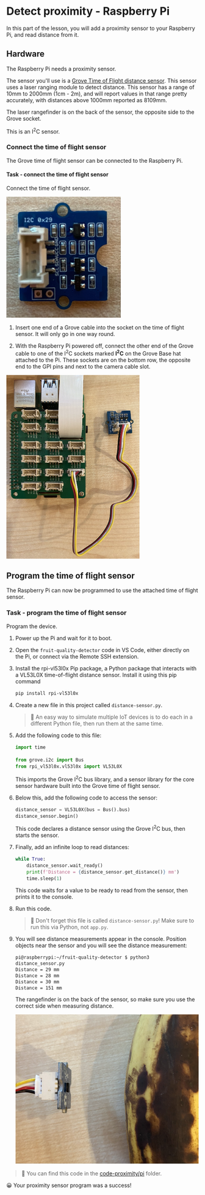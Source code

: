 # Detect proximity - Raspberry Pi

In this part of the lesson, you will add a proximity sensor to your Raspberry Pi, and read distance from it.

## Hardware

The Raspberry Pi needs a proximity sensor.

The sensor you'll use is a [Grove Time of Flight distance sensor](https://www.seeedstudio.com/Grove-Time-of-Flight-Distance-Sensor-VL53L0X.html). This sensor uses a laser ranging module to detect distance. This sensor has a range of 10mm to 2000mm (1cm - 2m), and will report values in that range pretty accurately, with distances above 1000mm reported as 8109mm.

The laser rangefinder is on the back of the sensor, the opposite side to the Grove socket.

This is an I<sup>2</sup>C sensor.

### Connect the time of flight sensor

The Grove time of flight sensor can be connected to the Raspberry Pi.

#### Task - connect the time of flight sensor

Connect the time of flight sensor.

![A grove time of flight sensor](../../../images/grove-time-of-flight-sensor.png)

1. Insert one end of a Grove cable into the socket on the time of flight sensor. It will only go in one way round.

1. With the Raspberry Pi powered off, connect the other end of the Grove cable to one of the I<sup>2</sup>C sockets marked **I<sup>2</sup>C** on the Grove Base hat attached to the Pi. These sockets are on the bottom row, the opposite end to the GPI pins and next to the camera cable slot.

![The grove time of flight sensor connected to the I squared C socket](../../../images/pi-time-of-flight-sensor.png)

## Program the time of flight sensor

The Raspberry Pi can now be programmed to use the attached time of flight sensor.

### Task - program the time of flight sensor

Program the device.

1. Power up the Pi and wait for it to boot.

1. Open the `fruit-quality-detector` code in VS Code, either directly on the Pi, or connect via the Remote SSH extension.

1. Install the rpi-vl53l0x Pip package, a Python package that interacts with a VL53L0X time-of-flight distance sensor. Install it using this pip command

    ```sh
    pip install rpi-vl53l0x
    ```

1. Create a new file in this project called `distance-sensor.py`.

    > 💁 An easy way to simulate multiple IoT devices is to do each in a different Python file, then run them at the same time.

1. Add the following code to this file:

    ```python
    import time
    
    from grove.i2c import Bus
    from rpi_vl53l0x.vl53l0x import VL53L0X
    ```

    This imports the Grove I<sup>2</sup>C bus library, and a sensor library for the core sensor hardware built into the Grove time of flight sensor.

1. Below this, add the following code to access the sensor:

    ```python
    distance_sensor = VL53L0X(bus = Bus().bus)
    distance_sensor.begin()    
    ```

    This code declares a distance sensor using the Grove I<sup>2</sup>C bus, then starts the sensor.

1. Finally, add an infinite loop to read distances:

    ```python
    while True:
        distance_sensor.wait_ready()
        print(f'Distance = {distance_sensor.get_distance()} mm')
        time.sleep(1)
    ```

    This code waits for a value to be ready to read from the sensor, then prints it to the console.

1. Run this code.

    > 💁 Don't forget this file is called `distance-sensor.py`! Make sure to run this via Python, not `app.py`.

1. You will see distance measurements appear in the console. Position objects near the sensor and you will see the distance measurement:

    ```output
    pi@raspberrypi:~/fruit-quality-detector $ python3 distance_sensor.py 
    Distance = 29 mm
    Distance = 28 mm
    Distance = 30 mm
    Distance = 151 mm
    ```

    The rangefinder is on the back of the sensor, so make sure you use the correct side when measuring distance.

    ![The rangefinder on the back of the time of flight sensor pointing at a banana](../../../images/time-of-flight-banana.png)

> 💁 You can find this code in the [code-proximity/pi](code-proximity/pi) folder.

😀 Your proximity sensor program was a success!
